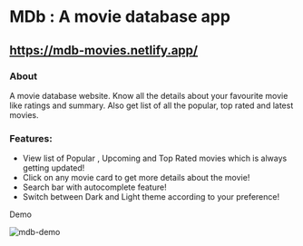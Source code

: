 # MDb : A movie database app

## https://mdb-movies.netlify.app/

### About
A movie database website. Know all the details about your favourite movie like ratings and summary. Also get list of all the popular, top rated and latest movies.


### Features:
* View list of Popular , Upcoming and Top Rated movies which is always getting updated!
* Click on any movie card to get more details about the movie!
* Search bar with autocomplete feature!
* Switch between Dark and Light theme according to your preference!


Demo
 


![mdb-demo](https://user-images.githubusercontent.com/104712880/210135646-94d3055d-c6ce-4ebb-9009-37fe6344369f.gif)



